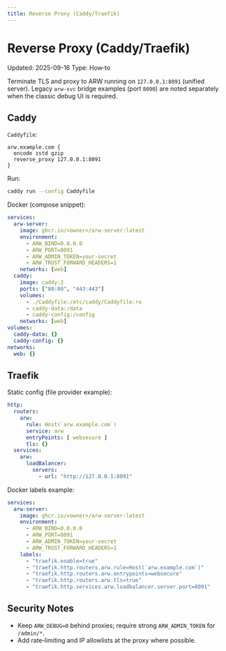 ```yaml
---
title: Reverse Proxy (Caddy/Traefik)
---
```


# Reverse Proxy (Caddy/Traefik)

Updated: 2025-09-16
Type: How‑to

Terminate TLS and proxy to ARW running on `127.0.0.1:8091` (unified server). Legacy `arw-svc` bridge examples (port `8090`) are noted separately when the classic debug UI is required.

## Caddy

`Caddyfile`:

```
arw.example.com {
  encode zstd gzip
  reverse_proxy 127.0.0.1:8091
}
```

Run:

```bash
caddy run --config Caddyfile
```

Docker (compose snippet):

```yaml
services:
  arw-server:
    image: ghcr.io/<owner>/arw-server:latest
    environment:
      - ARW_BIND=0.0.0.0
      - ARW_PORT=8091
      - ARW_ADMIN_TOKEN=your-secret
      - ARW_TRUST_FORWARD_HEADERS=1
    networks: [web]
  caddy:
    image: caddy:2
    ports: ["80:80", "443:443"]
    volumes:
      - ./Caddyfile:/etc/caddy/Caddyfile:ro
      - caddy-data:/data
      - caddy-config:/config
    networks: [web]
volumes:
  caddy-data: {}
  caddy-config: {}
networks:
  web: {}
```

## Traefik

Static config (file provider example):

```yaml
http:
  routers:
    arw:
      rule: Host(`arw.example.com`)
      service: arw
      entryPoints: [ websecure ]
      tls: {}
  services:
    arw:
      loadBalancer:
        servers:
          - url: "http://127.0.0.1:8091"
```

Docker labels example:

```yaml
services:
  arw-server:
    image: ghcr.io/<owner>/arw-server:latest
    environment:
      - ARW_BIND=0.0.0.0
      - ARW_PORT=8091
      - ARW_ADMIN_TOKEN=your-secret
      - ARW_TRUST_FORWARD_HEADERS=1
    labels:
      - "traefik.enable=true"
      - "traefik.http.routers.arw.rule=Host(`arw.example.com`)"
      - "traefik.http.routers.arw.entrypoints=websecure"
      - "traefik.http.routers.arw.tls=true"
      - "traefik.http.services.arw.loadbalancer.server.port=8091"
```

## Security Notes
- Keep `ARW_DEBUG=0` behind proxies; require strong `ARW_ADMIN_TOKEN` for `/admin/*`.
- Add rate‑limiting and IP allowlists at the proxy where possible.
